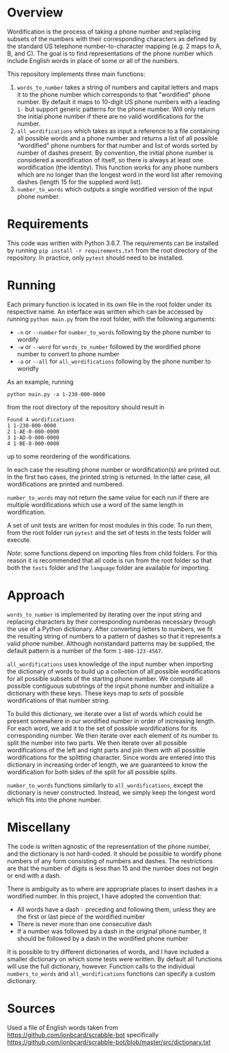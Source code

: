 # Overview 
Wordification is the process of taking a phone number and replacing subsets of the numbers with their corresponding characters as defined by the standard US telephone number-to-character mapping (e.g. 2 maps to A, B, and C). The goal is to find representations of the phone number which include English words in place of some or all of the numbers. 

This repository implements three main functions:

1. `words_to_number` takes a string of numbers and capital letters and maps it to the phone number which corresponds to that "wordified" phone number. By default it maps to 10-digit US phone numbers with a leading `1-` but support generic patterns for the phone number. Will only return the initial phone number if there are no valid wordifications for the number.
2. `all_wordifications` which takes as input a reference to a file containing all possible words and a phone number and returns a list of all possible "wordified" phone numbers for that number and list of words sorted by number of dashes present. By convention, the initial phone number is considered a wordification of itself, so there is always at least one wordification (the identity). This function works for any phone numbers which are no longer than the longest word in the word list after removing dashes (length 15 for the supplied word list).
3. `number_to_words` which outputs a single wordified version of the input phone number.

# Requirements

This code was written with Python 3.6.7. The requirements can be installed by running `pip install -r requirements.txt` from the root directory of the repository. In practice, only `pytest` should need to be installed.

# Running

Each primary function is located in its own file in the root folder under its respective name. An interface was written which can be accessed by running `python main.py` from the root folder, with the following arguments:

* `-n` or `--number` for `number_to_words` following by the phone number to wordify
* `-w` or `--word` for `words_to_number` followed by the wordified phone number to convert to phone number
* `-a` or `--all` for `all_wordifications` following by the phone number to woridfy

As an example, running

`python main.py -a 1-230-000-0000`

from the root directory of the repository should result in

```
Found 4 wordifications  
1 1-230-000-0000
2 1-AE-0-000-0000
3 1-AD-0-000-0000
4 1-BE-0-000-0000
```

up to some reordering of the wordifications.

In each case the resulting phone number or wordification(s) are printed out. In the first two cases, the printed string is returned. In the latter case, all wordifications are printed and numbered.

`number_to_words` may not return the same value for each run if there are multiple wordifications which use a word of the same length in wordification.

A set of unit tests are written for most modules in this code. To run them, from the root folder run `pytest` and the set of tests in the tests folder will execute.

_Note_: some functions depend on importing files from child folders. For this reason it is recommended that all code is run from the root folder so that both the `tests` folder and the `language` folder are available for importing.

# Approach

`words_to_number` is implemented by iterating over the input string and replacing characters by their corresponding numberas necessary through the use of a Python dictionary. After converting letters to numbers, we fit the resulting string of numbers to a pattern of dashes so that it represents a valid phone number. Although nonstandard patterns may be supplied, the default pattern is a number of the form `1-800-123-4567`.

`all_wordifications` uses knowledge of the input number when importing the dictionary of words to build up a collection of all possible wordifications for all possible subsets of the starting phone number. We compute all possible contiguous substrings of the input phone number and initialize a dictionary with these keys. These keys map to *sets* of possible wordifications of that number string. 

To build this dictionary, we iterate over a list of words which could be present somewhere in our wordified number in order of increasing length. For each word, we add it to the set of possible wordifications for its corresponding number. We then iterate over each element of its number to split the number into two parts. We then iterate over all possible wordifications of the left and right parts and join them with all possible wordifications for the splitting character. Since words are entered into this dictionary in increasing order of length, we are guaranteed to know the wordification for both sides of the split for all possible splits.

`number_to_words` functions similarly to `all_wordifications`, except the dictionary is never constructed. Instead, we simply keep the longest word which fits into the phone number.

# Miscellany

The code is written agnostic of the representation of the phone number, and the dictionary is not hard-coded. It should be possible to wordify phone numbers of any form consisting of numbers and dashes. The restrictions are that the number of digits is less than 15 and the number does not begin or end with a dash.

There is ambiguity as to where are appropriate places to insert dashes in a wordified number. In this project, I have adopted the convention that: 

* All words have a dash `-` preceding and following them, unless they are the first or last piece of the wordified number
* There is never more than one consecutive dash
* If a number was followed by a dash in the original phone number, it should be followed by a dash in the wordified phone number

It is possible to try different dictionaries of words, and I have included a smaller dictionary on which some tests were written. By default all functions will use the full dictionary, however. Function calls to the individual `numbers_to_words` and `all_wordifications` functions can specify a custom dictionary.

# Sources
Used a file of English words taken from https://github.com/jonbcard/scrabble-bot specifically https://github.com/jonbcard/scrabble-bot/blob/master/src/dictionary.txt

